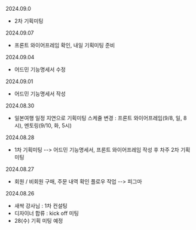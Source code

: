 2024.09.0
- 2차 기획미팅

2024.09.07
- 프론트 와이어프레임 확인, 내일 기획미팅 준비

2024.09.04
- 어드민 기능명세서 수정

2024.09.01
- 어드민 기능명세서 작성

2024.08.30
- 일본여행 일정 지연으로 기획미팅 스케쥴 변경 : 프론트 와이어프레임(9/8, 일, 8시), 멘토링(9/10, 화, 5시) 

2024.08.28
- 1차 기획미팅 --> 어드민 기능명세서, 프론트 와이어프레임 작성 후 차주 2차 기획미팅

2024.08.27
- 회원 / 비회원 구매, 주문 내역 확인 플로우 작업 --> 피그마

2024.08.26
- 새싹 강사님 : 1차 컨설팅
- 디자이너 합류 : kick off 미팅
- 28(수) 기획 미팅 예정